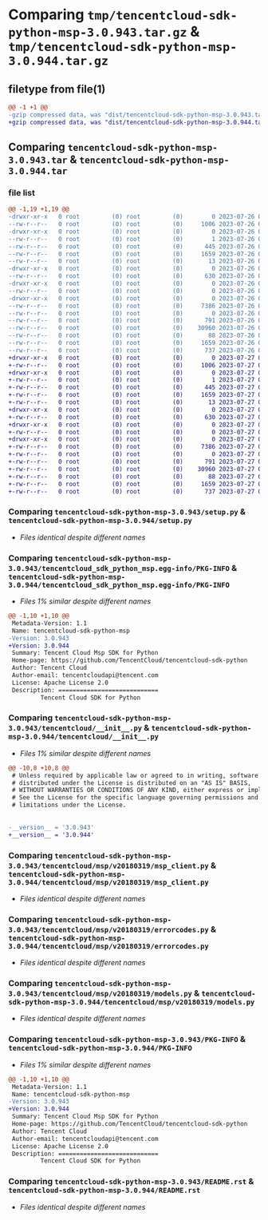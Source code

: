# Comparing `tmp/tencentcloud-sdk-python-msp-3.0.943.tar.gz` & `tmp/tencentcloud-sdk-python-msp-3.0.944.tar.gz`

## filetype from file(1)

```diff
@@ -1 +1 @@
-gzip compressed data, was "dist/tencentcloud-sdk-python-msp-3.0.943.tar", last modified: Wed Jul 26 00:41:27 2023, max compression
+gzip compressed data, was "dist/tencentcloud-sdk-python-msp-3.0.944.tar", last modified: Thu Jul 27 02:20:05 2023, max compression
```

## Comparing `tencentcloud-sdk-python-msp-3.0.943.tar` & `tencentcloud-sdk-python-msp-3.0.944.tar`

### file list

```diff
@@ -1,19 +1,19 @@
-drwxr-xr-x   0 root         (0) root         (0)        0 2023-07-26 00:41:27.000000 tencentcloud-sdk-python-msp-3.0.943/
--rw-r--r--   0 root         (0) root         (0)     1006 2023-07-26 00:41:26.000000 tencentcloud-sdk-python-msp-3.0.943/setup.py
-drwxr-xr-x   0 root         (0) root         (0)        0 2023-07-26 00:41:27.000000 tencentcloud-sdk-python-msp-3.0.943/tencentcloud_sdk_python_msp.egg-info/
--rw-r--r--   0 root         (0) root         (0)        1 2023-07-26 00:41:27.000000 tencentcloud-sdk-python-msp-3.0.943/tencentcloud_sdk_python_msp.egg-info/dependency_links.txt
--rw-r--r--   0 root         (0) root         (0)      445 2023-07-26 00:41:27.000000 tencentcloud-sdk-python-msp-3.0.943/tencentcloud_sdk_python_msp.egg-info/SOURCES.txt
--rw-r--r--   0 root         (0) root         (0)     1659 2023-07-26 00:41:27.000000 tencentcloud-sdk-python-msp-3.0.943/tencentcloud_sdk_python_msp.egg-info/PKG-INFO
--rw-r--r--   0 root         (0) root         (0)       13 2023-07-26 00:41:27.000000 tencentcloud-sdk-python-msp-3.0.943/tencentcloud_sdk_python_msp.egg-info/top_level.txt
-drwxr-xr-x   0 root         (0) root         (0)        0 2023-07-26 00:41:27.000000 tencentcloud-sdk-python-msp-3.0.943/tencentcloud/
--rw-r--r--   0 root         (0) root         (0)      630 2023-07-26 00:41:26.000000 tencentcloud-sdk-python-msp-3.0.943/tencentcloud/__init__.py
-drwxr-xr-x   0 root         (0) root         (0)        0 2023-07-26 00:41:27.000000 tencentcloud-sdk-python-msp-3.0.943/tencentcloud/msp/
--rw-r--r--   0 root         (0) root         (0)        0 2023-07-26 00:41:26.000000 tencentcloud-sdk-python-msp-3.0.943/tencentcloud/msp/__init__.py
-drwxr-xr-x   0 root         (0) root         (0)        0 2023-07-26 00:41:27.000000 tencentcloud-sdk-python-msp-3.0.943/tencentcloud/msp/v20180319/
--rw-r--r--   0 root         (0) root         (0)     7386 2023-07-26 00:41:26.000000 tencentcloud-sdk-python-msp-3.0.943/tencentcloud/msp/v20180319/msp_client.py
--rw-r--r--   0 root         (0) root         (0)        0 2023-07-26 00:41:26.000000 tencentcloud-sdk-python-msp-3.0.943/tencentcloud/msp/v20180319/__init__.py
--rw-r--r--   0 root         (0) root         (0)      791 2023-07-26 00:41:26.000000 tencentcloud-sdk-python-msp-3.0.943/tencentcloud/msp/v20180319/errorcodes.py
--rw-r--r--   0 root         (0) root         (0)    30960 2023-07-26 00:41:26.000000 tencentcloud-sdk-python-msp-3.0.943/tencentcloud/msp/v20180319/models.py
--rw-r--r--   0 root         (0) root         (0)       88 2023-07-26 00:41:27.000000 tencentcloud-sdk-python-msp-3.0.943/setup.cfg
--rw-r--r--   0 root         (0) root         (0)     1659 2023-07-26 00:41:27.000000 tencentcloud-sdk-python-msp-3.0.943/PKG-INFO
--rw-r--r--   0 root         (0) root         (0)      737 2023-07-26 00:41:26.000000 tencentcloud-sdk-python-msp-3.0.943/README.rst
+drwxr-xr-x   0 root         (0) root         (0)        0 2023-07-27 02:20:05.000000 tencentcloud-sdk-python-msp-3.0.944/
+-rw-r--r--   0 root         (0) root         (0)     1006 2023-07-27 02:20:05.000000 tencentcloud-sdk-python-msp-3.0.944/setup.py
+drwxr-xr-x   0 root         (0) root         (0)        0 2023-07-27 02:20:05.000000 tencentcloud-sdk-python-msp-3.0.944/tencentcloud_sdk_python_msp.egg-info/
+-rw-r--r--   0 root         (0) root         (0)        1 2023-07-27 02:20:05.000000 tencentcloud-sdk-python-msp-3.0.944/tencentcloud_sdk_python_msp.egg-info/dependency_links.txt
+-rw-r--r--   0 root         (0) root         (0)      445 2023-07-27 02:20:05.000000 tencentcloud-sdk-python-msp-3.0.944/tencentcloud_sdk_python_msp.egg-info/SOURCES.txt
+-rw-r--r--   0 root         (0) root         (0)     1659 2023-07-27 02:20:05.000000 tencentcloud-sdk-python-msp-3.0.944/tencentcloud_sdk_python_msp.egg-info/PKG-INFO
+-rw-r--r--   0 root         (0) root         (0)       13 2023-07-27 02:20:05.000000 tencentcloud-sdk-python-msp-3.0.944/tencentcloud_sdk_python_msp.egg-info/top_level.txt
+drwxr-xr-x   0 root         (0) root         (0)        0 2023-07-27 02:20:05.000000 tencentcloud-sdk-python-msp-3.0.944/tencentcloud/
+-rw-r--r--   0 root         (0) root         (0)      630 2023-07-27 02:20:05.000000 tencentcloud-sdk-python-msp-3.0.944/tencentcloud/__init__.py
+drwxr-xr-x   0 root         (0) root         (0)        0 2023-07-27 02:20:05.000000 tencentcloud-sdk-python-msp-3.0.944/tencentcloud/msp/
+-rw-r--r--   0 root         (0) root         (0)        0 2023-07-27 02:20:05.000000 tencentcloud-sdk-python-msp-3.0.944/tencentcloud/msp/__init__.py
+drwxr-xr-x   0 root         (0) root         (0)        0 2023-07-27 02:20:05.000000 tencentcloud-sdk-python-msp-3.0.944/tencentcloud/msp/v20180319/
+-rw-r--r--   0 root         (0) root         (0)     7386 2023-07-27 02:20:05.000000 tencentcloud-sdk-python-msp-3.0.944/tencentcloud/msp/v20180319/msp_client.py
+-rw-r--r--   0 root         (0) root         (0)        0 2023-07-27 02:20:05.000000 tencentcloud-sdk-python-msp-3.0.944/tencentcloud/msp/v20180319/__init__.py
+-rw-r--r--   0 root         (0) root         (0)      791 2023-07-27 02:20:05.000000 tencentcloud-sdk-python-msp-3.0.944/tencentcloud/msp/v20180319/errorcodes.py
+-rw-r--r--   0 root         (0) root         (0)    30960 2023-07-27 02:20:05.000000 tencentcloud-sdk-python-msp-3.0.944/tencentcloud/msp/v20180319/models.py
+-rw-r--r--   0 root         (0) root         (0)       88 2023-07-27 02:20:05.000000 tencentcloud-sdk-python-msp-3.0.944/setup.cfg
+-rw-r--r--   0 root         (0) root         (0)     1659 2023-07-27 02:20:05.000000 tencentcloud-sdk-python-msp-3.0.944/PKG-INFO
+-rw-r--r--   0 root         (0) root         (0)      737 2023-07-27 02:20:05.000000 tencentcloud-sdk-python-msp-3.0.944/README.rst
```

### Comparing `tencentcloud-sdk-python-msp-3.0.943/setup.py` & `tencentcloud-sdk-python-msp-3.0.944/setup.py`

 * *Files identical despite different names*

### Comparing `tencentcloud-sdk-python-msp-3.0.943/tencentcloud_sdk_python_msp.egg-info/PKG-INFO` & `tencentcloud-sdk-python-msp-3.0.944/tencentcloud_sdk_python_msp.egg-info/PKG-INFO`

 * *Files 1% similar despite different names*

```diff
@@ -1,10 +1,10 @@
 Metadata-Version: 1.1
 Name: tencentcloud-sdk-python-msp
-Version: 3.0.943
+Version: 3.0.944
 Summary: Tencent Cloud Msp SDK for Python
 Home-page: https://github.com/TencentCloud/tencentcloud-sdk-python
 Author: Tencent Cloud
 Author-email: tencentcloudapi@tencent.com
 License: Apache License 2.0
 Description: ============================
         Tencent Cloud SDK for Python
```

### Comparing `tencentcloud-sdk-python-msp-3.0.943/tencentcloud/__init__.py` & `tencentcloud-sdk-python-msp-3.0.944/tencentcloud/__init__.py`

 * *Files 1% similar despite different names*

```diff
@@ -10,8 +10,8 @@
 # Unless required by applicable law or agreed to in writing, software
 # distributed under the License is distributed on an "AS IS" BASIS,
 # WITHOUT WARRANTIES OR CONDITIONS OF ANY KIND, either express or implied.
 # See the License for the specific language governing permissions and
 # limitations under the License.
 
 
-__version__ = '3.0.943'
+__version__ = '3.0.944'
```

### Comparing `tencentcloud-sdk-python-msp-3.0.943/tencentcloud/msp/v20180319/msp_client.py` & `tencentcloud-sdk-python-msp-3.0.944/tencentcloud/msp/v20180319/msp_client.py`

 * *Files identical despite different names*

### Comparing `tencentcloud-sdk-python-msp-3.0.943/tencentcloud/msp/v20180319/errorcodes.py` & `tencentcloud-sdk-python-msp-3.0.944/tencentcloud/msp/v20180319/errorcodes.py`

 * *Files identical despite different names*

### Comparing `tencentcloud-sdk-python-msp-3.0.943/tencentcloud/msp/v20180319/models.py` & `tencentcloud-sdk-python-msp-3.0.944/tencentcloud/msp/v20180319/models.py`

 * *Files identical despite different names*

### Comparing `tencentcloud-sdk-python-msp-3.0.943/PKG-INFO` & `tencentcloud-sdk-python-msp-3.0.944/PKG-INFO`

 * *Files 1% similar despite different names*

```diff
@@ -1,10 +1,10 @@
 Metadata-Version: 1.1
 Name: tencentcloud-sdk-python-msp
-Version: 3.0.943
+Version: 3.0.944
 Summary: Tencent Cloud Msp SDK for Python
 Home-page: https://github.com/TencentCloud/tencentcloud-sdk-python
 Author: Tencent Cloud
 Author-email: tencentcloudapi@tencent.com
 License: Apache License 2.0
 Description: ============================
         Tencent Cloud SDK for Python
```

### Comparing `tencentcloud-sdk-python-msp-3.0.943/README.rst` & `tencentcloud-sdk-python-msp-3.0.944/README.rst`

 * *Files identical despite different names*

